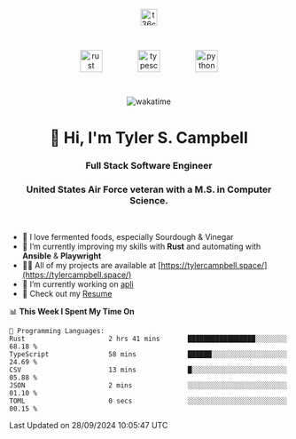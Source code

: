 <p align="center">
<a href="https://www.linkedin.com/in/t36campbell" target="blank"><img align="center" src="https://ik.imagekit.io/t36campbell/Portfolio/linkedin.png.original_m8bbGgPh6.png" alt="t36campbell" height="30" width="30" /></a>
</p>
<p align="center">
    <img src="https://rustacean.net/assets/rustacean-orig-noshadow.svg" alt="rust" width="40" height="40" style="margin: 6%;" />
    <img src="https://cdn.worldvectorlogo.com/logos/typescript.svg" alt="typescript" width="40" height="40" style="margin: 6%;" />
    <img src="https://cdn.worldvectorlogo.com/logos/python-5.svg" alt="python" width="40" height="40" style="margin: 6%;" />
</p>
<div align="center">
  
  ![wakatime](https://wakatime.com/badge/user/738aac7f-8868-4bc3-a1df-4c36703ee4b6.svg)
  
</div>

<h1 align="center">👋 Hi, I'm Tyler S. Campbell</h1>
<h3 align="center">Full Stack Software Engineer</h3>
<h3 align="center">United States Air Force veteran with a M.S. in Computer Science.</h3>
<br>

- 🍞 I love fermented foods, especially Sourdough & Vinegar
- 🌱 I’m currently improving my skills with **Rust** and automating with **Ansible** & **Playwright**
- 👨‍💻 All of my projects are available at [https://tylercampbell.space/](https://tylercampbell.space/)
- 🔭 I’m currently working on [apli](https://github.com/t36campbell/apli)
- 📄 Check out my [Resume](https://tylercampbell.space/Tyler%20Campbell%20Resume%20(2024).pdf)


<!--START_SECTION:waka-->
📊 **This Week I Spent My Time On** 

```text
💬 Programming Languages: 
Rust                     2 hrs 41 mins       █████████████████░░░░░░░░   68.18 % 
TypeScript               58 mins             ██████░░░░░░░░░░░░░░░░░░░   24.69 % 
CSV                      13 mins             █░░░░░░░░░░░░░░░░░░░░░░░░   05.88 % 
JSON                     2 mins              ░░░░░░░░░░░░░░░░░░░░░░░░░   01.10 % 
TOML                     0 secs              ░░░░░░░░░░░░░░░░░░░░░░░░░   00.15 % 
```


 Last Updated on 28/09/2024 10:05:47 UTC
<!--END_SECTION:waka-->
